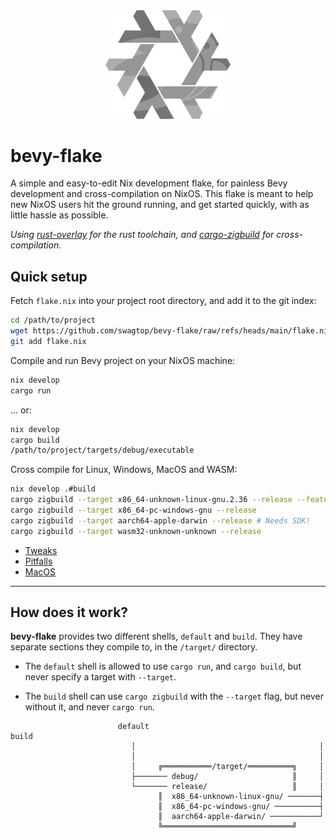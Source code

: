 <div align="center"> <img src="bevy-flake.svg" alt="bevy-flake" width="200"/> </div>

# bevy-flake

A simple and easy-to-edit Nix development flake,
for painless Bevy development and cross-compilation on NixOS.
This flake is meant to help new NixOS users hit the ground running,
and get started quickly, with as little hassle as possible.

*Using [rust-overlay][overlay] for the rust toolchain,
and [cargo-zigbuild][zigbuild] for cross-compilation.*

[overlay]: https://github.com/oxalica/rust-overlay/
[zigbuild]: https://github.com/rust-cross/cargo-zigbuild

## Quick setup
Fetch `flake.nix` into your project root directory, and add it to the git index:
```sh
cd /path/to/project
wget https://github.com/swagtop/bevy-flake/raw/refs/heads/main/flake.nix
git add flake.nix
```

Compile and run Bevy project on your NixOS machine:
```sh
nix develop
cargo run
```
... or:
```sh
nix develop
cargo build
/path/to/project/targets/debug/executable
```

Cross compile for Linux, Windows, MacOS and WASM:
```sh
nix develop .#build
cargo zigbuild --target x86_64-unknown-linux-gnu.2.36 --release --features bevy/wayland
cargo zigbuild --target x86_64-pc-windows-gnu --release
cargo zigbuild --target aarch64-apple-darwin --release # Needs SDK!
cargo zigbuild --target wasm32-unknown-unknown --release
```

- [Tweaks](docs/tweaks.md)
- [Pitfalls](docs/pitfalls.md)
- [MacOS](docs/macos.md)

---

## How does it work?

**bevy-flake** provides two different shells, `default` and `build`.
They have separate sections they compile to, in the `/target/` directory.

- The `default` shell is allowed to use `cargo run`, and `cargo build`,
  but never specify a target with `--target`.

- The `build` shell can use `cargo zigbuild` with the `--target`
  flag, but never without it, and never `cargo run`.

```
                        default                                    build
                           │                                         │
                           │                                         │
                           │     ╔═══════════/target/══════════╗     │
                           ├─────── debug/                     ║     │
                           └─────── release/                   ║     │
                                 ║  x86_64-unknown-linux-gnu/ ───────┤
                                 ║  x86_64-pc-windows-gnu/ ──────────┤
                                 ║  aarch64-apple-darwin/ ───────────┘
                                 ╚═════════════════════════════╝
```
